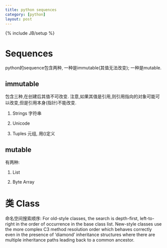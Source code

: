 ```yaml
---
title: python sequences
category: [python]
layout: post
---
```

{% include JB/setup %}
# Sequences
python的sequence包含两种, 一种是immutable(其值无法改变); 一种是mutable.

## immutable
包含三种,在创建后其值不可改变. 注意,如果其值是引用,则引用指向的对象可能可以改变,但是引用本身(指针)不能改变.

1. Strings  字符串

1. Unicode

1. Tuples 元组, 用()定义

## mutable
有两种:

1. List

1. Byte Array


# 类 Class
命名空间搜索顺序:
For old-style classes, the search is depth-first, left-to-right in the order of occurrence in the base class list. New-style classes use the more complex C3 method resolution order which behaves correctly even in the presence of ‘diamond’ inheritance structures where there are multiple inheritance paths leading back to a common ancestor. 
